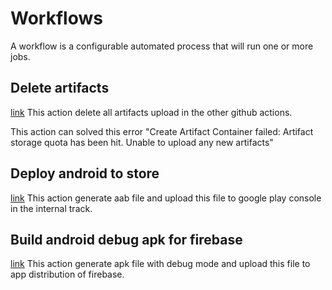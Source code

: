 # Workflows

A workflow is a configurable automated process that will run one or more jobs.

## Delete artifacts
[link](/.github/workflows/delete_artifacts_manually.yml)
This action delete all artifacts upload in the other github actions.

This action can solved this error "Create Artifact Container failed: Artifact storage quota has been hit. Unable to upload any new artifacts"

## Deploy android to store
[link](/.github/workflows/android_deploy_to_play_console.yml)
This action generate aab file and upload this file to google play console in the internal track.

## Build android debug apk for firebase
[link](/.github/workflows/android_build_to_app_distribution.yml)
This action generate apk file with debug mode and upload this file to app distribution of firebase.
